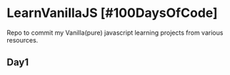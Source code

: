 # LearnVanillaJS [#100DaysOfCode]
Repo to commit my Vanilla(pure) javascript learning projects from various resources. 

## Day1
